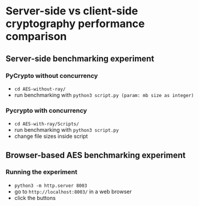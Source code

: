# Server-side vs client-side cryptography performance comparison 

## Server-side benchmarking experiment

### PyCrypto without concurrency

* `cd AES-without-ray/`
*  run benchmarking with `python3 script.py (param: mb size as integer)`

### Pycrypto with concurrency

* `cd AES-with-ray/Scripts/`
*  run benchmarking with `python3 script.py`
* change file sizes inside script

## Browser-based AES benchmarking experiment

### Running the experiment

* `python3 -m http.server 8003`
* go to `http://localhost:8003/` in a web browser
* click the buttons